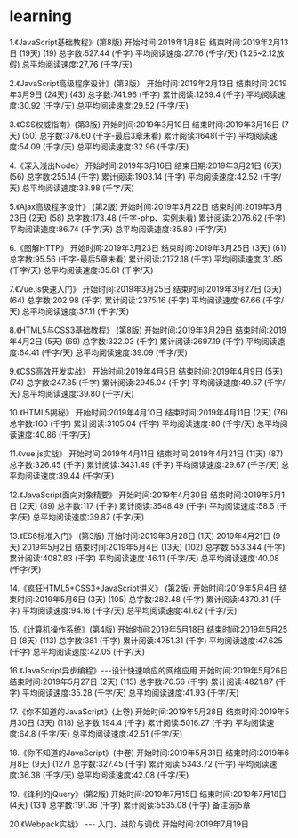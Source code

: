 # learning
1.《JavaScript基础教程》(第8版)
开始时间:2019年1月8日
结束时间:2019年2月13日 (19天) (19)
总字数:527.44 (千字)
平均阅读速度:27.76 (千字/天) (1.25~2.12放假)
总平均阅读速度:27.76 (千字/天)

2.《JavaScript高级程序设计》(第3版）
开始时间:2019年2月13日
结束时间:2019年3月9日 (24天) (43)
总字数:741.96 (千字)
累计阅读:1269.4 (千字)
平均阅读速度:30.92 (千字/天)
总平均阅读速度:29.52 (千字/天)

3.《CSS权威指南》(第3版)
开始时间:2019年3月10日
结束时间:2019年3月16日 (7天) (50)
总字数:378.60 (千字-最后3章未看)
累计阅读:1648(千字)
平均阅读速度:54.09 (千字/天)
总平均阅读速度:32.96 (千字/天)

4.《深入浅出Node》
开始时间:2019年3月16日
结束日期:2019年3月21日 (6天) (56)
总字数:255.14 (千字)
累计阅读:1903.14 (千字)
平均阅读速度:42.52 (千字/天)
总平均阅读速度:33.98 (千字/天)

5.《Ajax高级程序设计》 (第2版)
开始时间:2019年3月22日
结束时间:2019年3月23日 (2天) (58)
总字数:173.48 (千字-php、实例未看)
累计阅读:2076.62 (千字)
平均阅读速度:86.74 (千字/天)
总平均阅读速度:35.80 (千字/天)

6.《图解HTTP》
开始时间:2019年3月23日
结束时间:2019年3月25日 (3天) (61)
总字数:95.56 (千字-最后5章未看)
累计阅读:2172.18 (千字)
平均阅读速度:31.85 (千字/天)
总平均阅读速度:35.61 (千字/天)

7.《Vue.js快速入门》
开始时间:2019年3月25日
结束时间:2019年3月27日 (3天) (64)
总字数:202.98 (千字)
累计阅读:2375.16 (千字)
平均阅读速度:67.66 (千字/天)
总平均阅读速度:37.11 (千字/天)

8.《HTML5与CSS3基础教程》 (第8版)
开始时间:2019年3月29日
结束时间:2019年4月2日 (5天) (69)
总字数:322.03 (千字)
累计阅读:2697.19 (千字)
平均阅读速度:64.41 (千字/天)
总平均阅读速度:39.09 (千字/天)

9.《CSS高效开发实战》
开始时间:2019年4月5日
结束时间:2019年4月9日 (5天) (74)
总字数:247.85 (千字)
累计阅读:2945.04 (千字)
平均阅读速度:49.57 (千字/天)
总平均阅读速度:39.80 (千字/天)

10.《HTML5揭秘》
开始时间:2019年4月10日
结束时间:2019年4月11日 (2天) (76)
总字数:160 (千字)
累计阅读:3105.04 (千字)
平均阅读速度:80 (千字/天)
总平均阅读速度:40.86 (千字/天)

11.《vue.js实战》
开始时间:2019年4月11日
结束时间:2019年4月21日 (11天) (87)
总字数:326.45 (千字)
累计阅读:3431.49 (千字)
平均阅读速度:29.67 (千字/天)
总平均阅读速度:39.44 (千字/天)

12.《JavaScript面向对象精要》
开始时间:2019年4月30日
结束时间:2019年5月1日 (2天) (89)
总字数:117 (千字)
累计阅读:3548.49 (千字)
平均阅读速度:58.5 (千字/天)
总平均阅读速度:39.87 (千字/天)

13.《ES6标准入门》 (第3版)
开始时间:2019年3月28日 (1天) 2019年4月21日 (9天) 2019年5月2日
结束时间:2019年5月4日 (13天) (102)
总字数:553.344 (千字)
累计阅读:4087.83 (千字)
平均阅读速度:46.11 (千字/天)
总平均阅读速度:40.08 (千字/天)

14.《疯狂HTML5+CSS3+JavaScript讲义》 (第2版)
开始时间:2019年5月4日
结束时间:2019年5月6日 (3天) (105)
总字数:282.48 (千字)
累计阅读:4370.31 (千字)
平均阅读速度:94.16 (千字/天)
总平均阅读速度:41.62 (千字/天)

15.《计算机操作系统》(第4版)
开始时间:2019年5月18日
结束时间:2019年5月25日 (8天) (113)
总字数:381 (千字)
累计阅读:4751.31 (千字)
平均阅读速度:47.625 (千字)
总平均阅读速度:42.05 (千字/天)

16.《JavaScript异步编程》---设计快速响应的网络应用
开始时间:2019年5月26日
结束时间:2019年5月27日 (2天) (115)
总字数:70.56 (千字)
累计阅读:4821.87 (千字)
平均阅读速度:35.28 (千字/天)
总平均阅读速度:41.93 (千字/天)

17.《你不知道的JavaScript》(上卷)
开始时间:2019年5月28日
结束时间:2019年5月30日 (3天) (118)
总字数:194.4 (千字)
累计阅读:5016.27 (千字)
平均阅读速度:64.8 (千字/天)
总平均阅读速度:42.51 (千字/天)

18.《你不知道的JavaScript》(中卷)
开始时间:2019年5月31日
结束时间:2019年6月8日 (9天) (127)
总字数:327.45 (千字)
累计阅读:5343.72 (千字)
平均阅读速度:36.38 (千字/天)
总平均阅读速度:42.08 (千字/天)

19.《锋利的jQuery》(第2版)
开始时间:2019年7月15日
结束时间:2019年7月18日 (4天) (131)
总字数:191.36 (千字)
累计阅读:5535.08 (千字)
备注:前5章

20.《Webpack实战》 --- 入门、进阶与调优
开始时间:2019年7月19日







